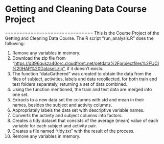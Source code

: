 # Getting and Cleaning Data Course Project
===============================
This is the Course Project of the Getting and Cleaning Data Course. The R script “run_analysis.R” does the following:

1. Remove any variables in memory.
2. Download the zip file from “https://d396qusza40orc.cloudfront.net/getdata%2Fprojectfiles%2FUCI%20HAR%20Dataset.zip”, if it doesn’t exists.
4. The function “dataGathered” was created to obtain the data from the files of subject, activities, labels and data recollected, for both train and test folders separately, returning a set of data combined.
5. Using the function mentioned, the train and test data are merged into one set.
6. Extracts to a new data set the columns with std and mean in their names, besides the subject and activity columns.
7. Appropriately labels the data set with descriptive variable names.
8. Converts the activity and subject columns into factors.
9. Creates a tidy dataset that consists of the average (mean) value of each variable for each subject and activity pair.
10. Creates a file named “tidy.txt” with the result of the process.
11. Remove any variables in memory.